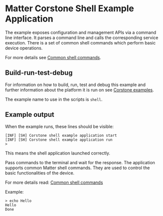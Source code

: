 # Matter Corstone Shell Example Application

The example exposes configuration and management APIs via a command line
interface. It parses a command line and calls the corresponding service
execution. There is a set of common shell commands which perform basic device
operations.

For more details see
[Common shell commands](../README.md#matter-shell-command-details).

## Build-run-test-debug

For information on how to build, run, test and debug this example and further
information about the platform it is run on see
[Corstone examples](../../../docs/guides/corstone_examples.md).

The example name to use in the scripts is `shell`.

## Example output

When the example runs, these lines should be visible:

```
[INF] [SH] Corstone shell example application start
[INF] [SH] Corstone shell example application run
>
```

This means the shell application launched correctly.

Pass commands to the terminal and wait for the response. The application
supports common Matter shell commands. They are used to control the basic
functionalities of the device.

For more details read:
[Common shell commands](../README.md#matter-shell-command-details)

Example:

```
> echo Hello
Hello
Done
```
